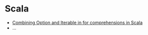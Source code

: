 # Scala
- [Combining Option and Iterable in for comprehensions in Scala](Combining%20Option%20and%20Iterable%20in%20%20for%20comprehensions%20in%20Scala.ipynb)
- ...